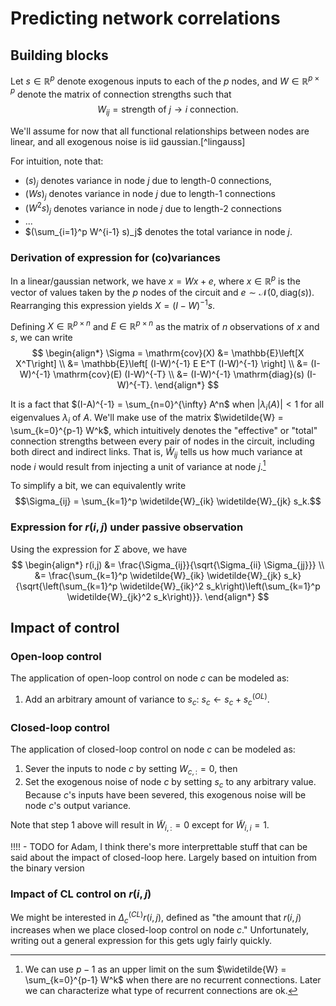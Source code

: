 # Predicting network correlations
## Building blocks

Let $s \in \mathbb{R}^p$ denote exogenous inputs to each of the $p$ nodes, and $W \in \mathbb{R}^{p \times p}$ denote the matrix of connection strengths such that $$W_{ij} = \text{strength of $j \rightarrow i$ connection}.$$

We'll assume for now that all functional relationships between nodes are linear, and all exogenous noise is iid gaussian.[^lingauss]

For intuition, note that:
 - $(s)_j$ denotes variance in node $j$ due to length-0 connections,
 - $(W s)_j$ denotes variance in node $j$ due to length-1 connections
 - $(W^2 s)_j$ denotes variance in node $j$ due to length-2 connections
 - ...
 - $(\sum_{i=1}^p W^{i-1} s)_j$ denotes the total variance in node $j$.

### Derivation of expression for (co)variances

In a linear/gaussian network, we have $x = Wx + e$, where $x \in \mathbb{R}^p$ is the vector of values taken by the $p$ nodes of the circuit and $e \sim \mathcal{N}(0,\mathrm{diag}(s))$. Rearranging this expression yields $X = (I-W)^{-1} s$.

Defining $X \in \mathbb{R}^{p \times n}$ and $E \in \mathbb{R}^{p \times n}$ as the matrix of $n$ observations of $x$ and $s$, we can write
$$
\begin{align*}
\Sigma = \mathrm{cov}(X) &= \mathbb{E}\left[X X^T\right] \\
&= \mathbb{E}\left[ (I-W)^{-1} E E^T (I-W)^{-1} \right] \\
&= (I-W)^{-1} \mathrm{cov}(E) (I-W)^{-T} \\
&= (I-W)^{-1} \mathrm{diag}(s) (I-W)^{-T}.
\end{align*}
$$

It is a fact that $(I-A)^{-1} = \sum_{n=0}^{\infty} A^n$ when $|\lambda_i(A)| < 1$ for all eigenvalues $\lambda_i$ of $A$. We'll make use of the matrix $\widetilde{W} = \sum_{k=0}^{p-1} W^k$, which intuitively denotes the "effective" or "total" connection strengths between every pair of nodes in the circuit, including both direct and indirect links. That is, $\widetilde{W}_{ij}$ tells us how much variance at node $i$ would result from injecting a unit of variance at node $j$.[^sumlim]

To simplify a bit, we can equivalently write $$\Sigma_{ij} = \sum_{k=1}^p \widetilde{W}_{ik} \widetilde{W}_{jk} s_k.$$

### Expression for $r(i,j)$ under passive observation

Using the expression for $\Sigma$ above, we have
$$
\begin{align*}
r(i,j) &= \frac{\Sigma_{ij}}{\sqrt{\Sigma_{ii} \Sigma_{jj}}} \\
&= \frac{\sum_{k=1}^p \widetilde{W}_{ik} \widetilde{W}_{jk} s_k}{\sqrt{\left(\sum_{k=1}^p \widetilde{W}_{ik}^2 s_k\right)\left(\sum_{k=1}^p \widetilde{W}_{jk}^2 s_k\right)}}.
\end{align*}
$$

## Impact of control

### Open-loop control

The application of open-loop control on node $c$ can be modeled as:
1. Add an arbitrary amount of variance to $s_c$: $s_c \leftarrow s_c + s_c^{(OL)}$.

### Closed-loop control

The application of closed-loop control on node $c$ can be modeled as:
1. Sever the inputs to node $c$ by setting $W_{c,:} = 0$, then
2. Set the exogenous noise of node $c$ by setting $s_c$ to any arbitrary value. Because $c$'s inputs have been severed, this exogenous noise will be node $c$'s output variance.

Note that step 1 above will result in $\widetilde{W}_{i,:} = 0$ except for $\widetilde{W}_{i,i} = 1$.

!!!! - TODO for Adam, I think there's more interprettable stuff that can be said about the impact of closed-loop here. Largely based on intuition from the binary version

### Impact of CL control on $r(i,j)$

We might be interested in $\Delta_c^{(CL)}r(i,j)$, defined as "the amount that $r(i,j)$ increases when we place closed-loop control on node $c$." Unfortunately, writing out a general expression for this gets ugly fairly quickly.

[^sumlim]: We can use $p-1$ as an upper limit on the sum $\widetilde{W} = \sum_{k=0}^{p-1} W^k$ when there are no recurrent connections. Later we can characterize what type of recurrent connections are ok.
